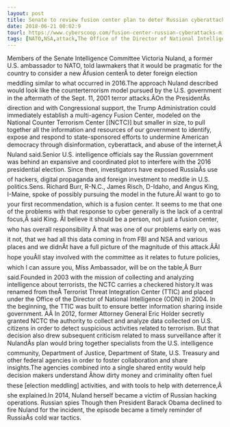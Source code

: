 ```yaml
---
layout: post
title: Senate to review fusion center plan to deter Russian cyberattacks
date: 2018-06-21 00:02:9
tourl: https://www.cyberscoop.com/fusion-center-russian-cyberattacks-misinformation-senate-intelligence-committee/?category_news=technology
tags: [NATO,NSA,attack,The Office of the Director of National Intelligence,Analyze data collected]
---
```

Members of the Senate Intelligence Committee Victoria Nuland, a former U.S. ambassador to NATO, told lawmakers that it would be pragmatic for the country to consider a new Âfusion centerÂ to deter foreign election meddling similar to what occurred in 2016.The approach Nuland described would look like the counterterrorism model pursued by the U.S. government in the aftermath of the Sept. 11, 2001 terror attacks.ÂOn the PresidentÂs direction and with Congressional support, the Trump Administration could immediately establish a multi-agency Fusion Center, modeled on the National Counter Terrorism Center [(NCTC)] but smaller in size, to pull together all the information and resources of our government to identify, expose and respond to state-sponsored efforts to undermine American democracy through disinformation, cyberattack, and abuse of the internet,Â Nuland said.Senior U.S. intelligence officials say the Russian government was behind an expansive and coordinated plot to interfere with the 2016 presidential election. Since then, investigators have exposed RussiaÂs use of hackers, digital propaganda and foreign investment to meddle in U.S. politics.Sens. Richard Burr, R-N.C., James Risch, D-Idaho, and Angus King, I-Maine, spoke of possibly pursuing the model in the future.ÂI want to go to your first recommendation, which is a fusion center. It seems to me that one of the problems with that response to cyber generally is the lack of a central focus,Â said King. ÂI believe it should be a person, not just a fusion center, who has overall responsibility Â that was one of our problems early on, was it not, that we had all this data coming in from FBI and NSA and various places and we didnÂt have a full picture of the magnitude of this attack.ÂÂI hope youÂll stay involved with the committee as it relates to future policies, which I can assure you, Miss Ambassador, will be on the table,Â Burr said.Founded in 2003 with the mission of collecting and analyzing intelligence about terrorists, the NCTC carries a checkered history.It was renamed from theÂ Terrorist Threat Integration Center (TTIC) and placed under the Office of the Director of National Intelligence (ODNI) in 2004. In the beginning, the TTIC was built to ensure better information sharing inside government. AÂ In 2012, former Attorney General Eric Holder secretly granted NCTC the authority to collect and analyze data collected on U.S. citizens in order to detect suspicious activities related to terrorism. But that decision also drew subsequent criticism related to mass surveillance after it NulandÂs plan would bring together specialists from the U.S. intelligence community, Department of Justice, Department of State, U.S. Treasury and other federal agencies in order to foster collaboration and share insights.The agencies combined into a single shared entity would help decision makers understand Âhow dirty money and criminality often fuel these [election meddling] activities, and with tools to help with deterrence,Â she explained.In 2014, Nuland herself became a victim of Russian hacking operations. Russian spies Though then President Barack Obama declined to fire Nuland for the incident, the episode became a timely reminder of RussiaÂs cold war tactics.